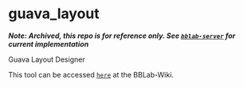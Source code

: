 # guava_layout

*__Note: Archived, this repo is for reference only. See [`bblab-server`](https://github.com/cfe-lab/bblab-server) for current implementation__*

Guava Layout Designer

This tool can be accessed [`here`] at the BBLab-Wiki.

[`here`]: https://bblab-hivresearchtools.ca/django/tools/guava_layout/
